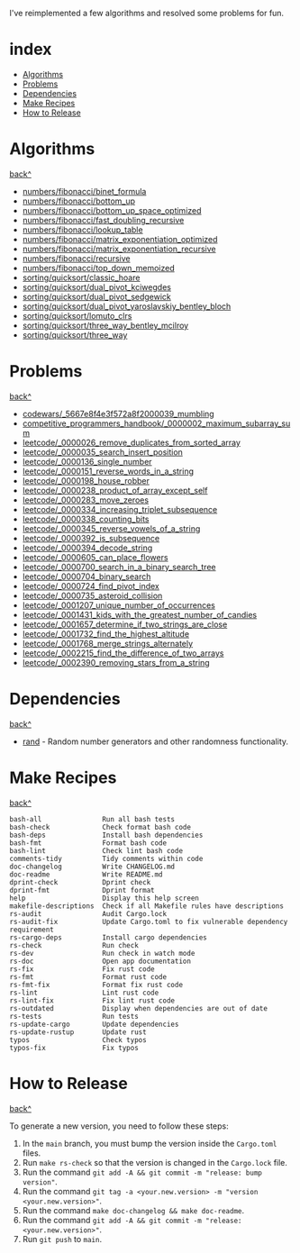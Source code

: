 I've reimplemented a few algorithms and resolved some problems for fun.

# index

- [Algorithms](#algorithms)
- [Problems](#problems)
- [Dependencies](#dependencies)
- [Make Recipes](#make-recipes)
- [How to Release](#how-to-release)

# Algorithms

[back^](#index)

- [numbers/fibonacci/binet_formula](https://github.com/rodmoioliveira/algorithms/blob/main/algorithms/src/numbers/fibonacci/binet_formula.rs)
- [numbers/fibonacci/bottom_up](https://github.com/rodmoioliveira/algorithms/blob/main/algorithms/src/numbers/fibonacci/bottom_up.rs)
- [numbers/fibonacci/bottom_up_space_optimized](https://github.com/rodmoioliveira/algorithms/blob/main/algorithms/src/numbers/fibonacci/bottom_up_space_optimized.rs)
- [numbers/fibonacci/fast_doubling_recursive](https://github.com/rodmoioliveira/algorithms/blob/main/algorithms/src/numbers/fibonacci/fast_doubling_recursive.rs)
- [numbers/fibonacci/lookup_table](https://github.com/rodmoioliveira/algorithms/blob/main/algorithms/src/numbers/fibonacci/lookup_table.rs)
- [numbers/fibonacci/matrix_exponentiation_optimized](https://github.com/rodmoioliveira/algorithms/blob/main/algorithms/src/numbers/fibonacci/matrix_exponentiation_optimized.rs)
- [numbers/fibonacci/matrix_exponentiation_recursive](https://github.com/rodmoioliveira/algorithms/blob/main/algorithms/src/numbers/fibonacci/matrix_exponentiation_recursive.rs)
- [numbers/fibonacci/recursive](https://github.com/rodmoioliveira/algorithms/blob/main/algorithms/src/numbers/fibonacci/recursive.rs)
- [numbers/fibonacci/top_down_memoized](https://github.com/rodmoioliveira/algorithms/blob/main/algorithms/src/numbers/fibonacci/top_down_memoized.rs)
- [sorting/quicksort/classic_hoare](https://github.com/rodmoioliveira/algorithms/blob/main/algorithms/src/sorting/quicksort/classic_hoare.rs)
- [sorting/quicksort/dual_pivot_kciwegdes](https://github.com/rodmoioliveira/algorithms/blob/main/algorithms/src/sorting/quicksort/dual_pivot_kciwegdes.rs)
- [sorting/quicksort/dual_pivot_sedgewick](https://github.com/rodmoioliveira/algorithms/blob/main/algorithms/src/sorting/quicksort/dual_pivot_sedgewick.rs)
- [sorting/quicksort/dual_pivot_yaroslavskiy_bentley_bloch](https://github.com/rodmoioliveira/algorithms/blob/main/algorithms/src/sorting/quicksort/dual_pivot_yaroslavskiy_bentley_bloch.rs)
- [sorting/quicksort/lomuto_clrs](https://github.com/rodmoioliveira/algorithms/blob/main/algorithms/src/sorting/quicksort/lomuto_clrs.rs)
- [sorting/quicksort/three_way_bentley_mcilroy](https://github.com/rodmoioliveira/algorithms/blob/main/algorithms/src/sorting/quicksort/three_way_bentley_mcilroy.rs)
- [sorting/quicksort/three_way](https://github.com/rodmoioliveira/algorithms/blob/main/algorithms/src/sorting/quicksort/three_way.rs)

# Problems

[back^](#index)

- [codewars/_5667e8f4e3f572a8f2000039_mumbling](https://github.com/rodmoioliveira/algorithms/blob/main/problems/src/codewars/_5667e8f4e3f572a8f2000039_mumbling.rs)
- [competitive_programmers_handbook/_0000002_maximum_subarray_sum](https://github.com/rodmoioliveira/algorithms/blob/main/problems/src/competitive_programmers_handbook/_0000002_maximum_subarray_sum.rs)
- [leetcode/_0000026_remove_duplicates_from_sorted_array](https://github.com/rodmoioliveira/algorithms/blob/main/problems/src/leetcode/_0000026_remove_duplicates_from_sorted_array.rs)
- [leetcode/_0000035_search_insert_position](https://github.com/rodmoioliveira/algorithms/blob/main/problems/src/leetcode/_0000035_search_insert_position.rs)
- [leetcode/_0000136_single_number](https://github.com/rodmoioliveira/algorithms/blob/main/problems/src/leetcode/_0000136_single_number.rs)
- [leetcode/_0000151_reverse_words_in_a_string](https://github.com/rodmoioliveira/algorithms/blob/main/problems/src/leetcode/_0000151_reverse_words_in_a_string.rs)
- [leetcode/_0000198_house_robber](https://github.com/rodmoioliveira/algorithms/blob/main/problems/src/leetcode/_0000198_house_robber.rs)
- [leetcode/_0000238_product_of_array_except_self](https://github.com/rodmoioliveira/algorithms/blob/main/problems/src/leetcode/_0000238_product_of_array_except_self.rs)
- [leetcode/_0000283_move_zeroes](https://github.com/rodmoioliveira/algorithms/blob/main/problems/src/leetcode/_0000283_move_zeroes.rs)
- [leetcode/_0000334_increasing_triplet_subsequence](https://github.com/rodmoioliveira/algorithms/blob/main/problems/src/leetcode/_0000334_increasing_triplet_subsequence.rs)
- [leetcode/_0000338_counting_bits](https://github.com/rodmoioliveira/algorithms/blob/main/problems/src/leetcode/_0000338_counting_bits.rs)
- [leetcode/_0000345_reverse_vowels_of_a_string](https://github.com/rodmoioliveira/algorithms/blob/main/problems/src/leetcode/_0000345_reverse_vowels_of_a_string.rs)
- [leetcode/_0000392_is_subsequence](https://github.com/rodmoioliveira/algorithms/blob/main/problems/src/leetcode/_0000392_is_subsequence.rs)
- [leetcode/_0000394_decode_string](https://github.com/rodmoioliveira/algorithms/blob/main/problems/src/leetcode/_0000394_decode_string.rs)
- [leetcode/_0000605_can_place_flowers](https://github.com/rodmoioliveira/algorithms/blob/main/problems/src/leetcode/_0000605_can_place_flowers.rs)
- [leetcode/_0000700_search_in_a_binary_search_tree](https://github.com/rodmoioliveira/algorithms/blob/main/problems/src/leetcode/_0000700_search_in_a_binary_search_tree.rs)
- [leetcode/_0000704_binary_search](https://github.com/rodmoioliveira/algorithms/blob/main/problems/src/leetcode/_0000704_binary_search.rs)
- [leetcode/_0000724_find_pivot_index](https://github.com/rodmoioliveira/algorithms/blob/main/problems/src/leetcode/_0000724_find_pivot_index.rs)
- [leetcode/_0000735_asteroid_collision](https://github.com/rodmoioliveira/algorithms/blob/main/problems/src/leetcode/_0000735_asteroid_collision.rs)
- [leetcode/_0001207_unique_number_of_occurrences](https://github.com/rodmoioliveira/algorithms/blob/main/problems/src/leetcode/_0001207_unique_number_of_occurrences.rs)
- [leetcode/_0001431_kids_with_the_greatest_number_of_candies](https://github.com/rodmoioliveira/algorithms/blob/main/problems/src/leetcode/_0001431_kids_with_the_greatest_number_of_candies.rs)
- [leetcode/_0001657_determine_if_two_strings_are_close](https://github.com/rodmoioliveira/algorithms/blob/main/problems/src/leetcode/_0001657_determine_if_two_strings_are_close.rs)
- [leetcode/_0001732_find_the_highest_altitude](https://github.com/rodmoioliveira/algorithms/blob/main/problems/src/leetcode/_0001732_find_the_highest_altitude.rs)
- [leetcode/_0001768_merge_strings_alternately](https://github.com/rodmoioliveira/algorithms/blob/main/problems/src/leetcode/_0001768_merge_strings_alternately.rs)
- [leetcode/_0002215_find_the_difference_of_two_arrays](https://github.com/rodmoioliveira/algorithms/blob/main/problems/src/leetcode/_0002215_find_the_difference_of_two_arrays.rs)
- [leetcode/_0002390_removing_stars_from_a_string](https://github.com/rodmoioliveira/algorithms/blob/main/problems/src/leetcode/_0002390_removing_stars_from_a_string.rs)

# Dependencies

[back^](#index)

- [rand](https://crates.io/crates/rand) - Random number generators and other randomness functionality.

# Make Recipes

[back^](#index)

```
bash-all               Run all bash tests
bash-check             Check format bash code
bash-deps              Install bash dependencies
bash-fmt               Format bash code
bash-lint              Check lint bash code
comments-tidy          Tidy comments within code
doc-changelog          Write CHANGELOG.md
doc-readme             Write README.md
dprint-check           Dprint check
dprint-fmt             Dprint format
help                   Display this help screen
makefile-descriptions  Check if all Makefile rules have descriptions
rs-audit               Audit Cargo.lock
rs-audit-fix           Update Cargo.toml to fix vulnerable dependency requirement
rs-cargo-deps          Install cargo dependencies
rs-check               Run check
rs-dev                 Run check in watch mode
rs-doc                 Open app documentation
rs-fix                 Fix rust code
rs-fmt                 Format rust code
rs-fmt-fix             Format fix rust code
rs-lint                Lint rust code
rs-lint-fix            Fix lint rust code
rs-outdated            Display when dependencies are out of date
rs-tests               Run tests
rs-update-cargo        Update dependencies
rs-update-rustup       Update rust
typos                  Check typos
typos-fix              Fix typos
```

# How to Release

[back^](#index)

To generate a new version, you need to follow these steps:

1. In the `main` branch, you must bump the version inside the `Cargo.toml` files.
2. Run `make rs-check` so that the version is changed in the `Cargo.lock` file.
3. Run the command `git add -A && git commit -m "release: bump version"`.
4. Run the command `git tag -a <your.new.version> -m "version <your.new.version>"`.
5. Run the command `make doc-changelog && make doc-readme`.
6. Run the command `git add -A && git commit -m "release: <your.new.version>"`.
7. Run `git push` to `main`.
